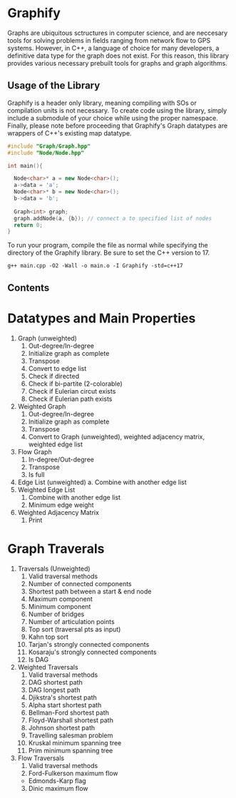 # Graphify

Graphs are ubiquitous sctructures in computer science, and are neccesary tools for solving problems in fields ranging from network flow to GPS systems.
However, in C++, a language of choice for many developers, a definitive data type for the graph does not exist. For this reason, this library provides
various necessary prebuilt tools for graphs and graph algorithms. 

## Usage of the Library
Graphify is a header only library, meaning compiling with SOs or compilation units is not necessary. 
To create code using the library, simply include a submodule of your choice while using the proper namespace. 
Finally, please note before proceeding that Graphify's Graph datatypes are wrappers of C++'s existing map datatype.

```cpp
#include "Graph/Graph.hpp"
#include "Node/Node.hpp"

int main(){

  Node<char>* a = new Node<char>();
  a->data = 'a'; 
  Node<char>* b = new Node<char>();
  b->data = 'b'; 
  
  Graph<int> graph; 
  graph.addNode(a, {b}); // connect a to specified list of nodes
  return 0; 
}
```

To run your program, compile the file as normal while specifying the directory of the Graphify library. Be sure to set the C++ version to 17. 

```
g++ main.cpp -O2 -Wall -o main.o -I Graphify -std=c++17
```

## Contents

# Datatypes and Main Properties
1. Graph (unweighted)
    1. Out-degree/In-degree
    2. Initialize graph as complete 
    3. Transpose 
    4. Convert to edge list
    5. Check if directed 
    6. Check if bi-partite (2-colorable)
    7. Check if Eulerian circut exists 
    8. Check if Eulerian path exists
2. Weighted Graph
    1. Out-degree/In-degree
    2. Initialize graph as complete
    3. Transpose
    4. Convert to Graph (unweighted), weighted adjacency matrix, weighted edge list
3. Flow Graph
    1. In-degree/Out-degree
    2. Transpose
    3. Is full
4. Edge List (unweighted)
  a. Combine with another edge list
5. Weighted Edge List
    1. Combine with another edge list
    2. Minimum edge weight
6. Weighted Adjacency Matrix
    1. Print 
  
# Graph Traverals
1. Traversals (Unweighted)
    1. Valid traversal methods
    2. Number of connected components
    3. Shortest path between a start & end node
    4. Maximum component
    5. Minimum component 
    6. Number of bridges 
    7. Number of articulation points
    8. Top sort (traversal pts as input)
    9. Kahn top sort
    10. Tarjan's strongly connected components
    11. Kosaraju's strongly connected components
    12. Is DAG
2. Weighted Traversals
    1. Valid traversal methods 
    2. DAG shortest path
    3. DAG longest path
    4. Djikstra's shortest path
    5. Alpha start shortest path
    6. Bellman-Ford shortest path
    7. Floyd-Warshall shortest path
    8. Johnson shortest path
    9. Travelling salesman problem
    10. Kruskal minimum spanning tree
    11. Prim minimum spanning tree
3. Flow Traversals
    1. Valid traversal methods
    2. Ford-Fulkerson maximum flow 
      - Edmonds-Karp flag
    3. Dinic maximum flow
